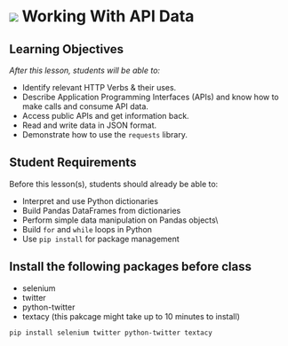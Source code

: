 # ![](https://ga-dash.s3.amazonaws.com/production/assets/logo-9f88ae6c9c3871690e33280fcf557f33.png) Working With API Data

## Learning Objectives

_After this lesson, students will be able to:_
- Identify relevant HTTP Verbs & their uses.
- Describe Application Programming Interfaces (APIs) and know how to make calls and consume API data.
- Access public APIs and get information back.
- Read and write data in JSON format.
- Demonstrate how to use the `requests` library.

## Student Requirements

Before this lesson(s), students should already be able to:
- Interpret and use Python dictionaries
- Build Pandas DataFrames from dictionaries
- Perform simple data manipulation on Pandas objects\
- Build `for` and `while` loops in Python
- Use `pip install` for package management

## Install the following packages before class

- selenium
- twitter
- python-twitter
- textacy (this pakcage might take up to 10 minutes to install)

```pip install selenium twitter python-twitter textacy```
